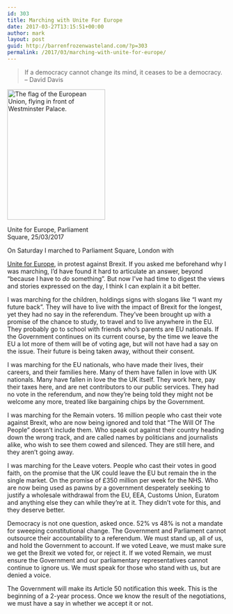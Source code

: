 ```yaml
---
id: 303
title: Marching with Unite For Europe
date: 2017-03-27T13:15:51+00:00
author: mark
layout: post
guid: http://barrenfrozenwasteland.com/?p=303
permalink: /2017/03/marching-with-unite-for-europe/
---
```

> If a democracy cannot change its mind, it ceases to be a democracy. – David Davis

<div id="attachment_310" style="width: 235px" class="wp-caption alignleft">
  <img src="http://barrenfrozenwasteland.com/wp-content/uploads/2017/03/IMG_20170325_125647-1-225x300.jpg" alt="The flag of the European Union, flying in front of Westminster Palace." width="225" height="300" class="size-medium wp-image-310" srcset="https://barrenfrozenwasteland.com/wp-content/uploads/2017/03/IMG_20170325_125647-1-225x300.jpg 225w, https://barrenfrozenwasteland.com/wp-content/uploads/2017/03/IMG_20170325_125647-1-112x150.jpg 112w, https://barrenfrozenwasteland.com/wp-content/uploads/2017/03/IMG_20170325_125647-1.jpg 500w" sizes="(max-width: 225px) 100vw, 225px" />
  
  <p class="wp-caption-text">
    Unite for Europe, Parliament Square, 25/03/2017
  </p>
</div> On Saturday I marched to Parliament Square, London with 

[Unite for Europe](https://www.uniteforeurope.org/), in protest against Brexit. If you asked me beforehand why I was marching, I&#8217;d have found it hard to articulate an answer, beyond &#8220;because I have to _do_ something&#8221;. But now I&#8217;ve had time to digest the views and stories expressed on the day, I think I can explain it a bit better.

I was marching for the children, holdings signs with slogans like &#8220;I want my future back&#8221;. They will have to live with the impact of Brexit for the longest, yet they had no say in the referendum. They&#8217;ve been brought up with a promise of the chance to study, to travel and to live anywhere in the EU. They probably go to school with friends who&#8217;s parents are EU nationals. If the Government continues on its current course, by the time we leave the EU a lot more of them will be of voting age, but will not have had a say on the issue. Their future is being taken away, without their consent.

I was marching for the EU nationals, who have made their lives, their careers, and their families here. Many of them have fallen in love with UK nationals. Many have fallen in love the the UK itself. They work here, pay their taxes here, and are net contributors to our public services. They had no vote in the referendum, and now they&#8217;re being told they might not be welcome any more, treated like bargaining chips by the Government.

I was marching for the Remain voters. 16 million people who cast their vote against Brexit, who are now being ignored and told that &#8220;The Will Of The People&#8221; doesn&#8217;t include them. Who speak out against their country heading down the wrong track, and are called names by politicians and journalists alike, who wish to see them cowed and silenced. They are still here, and they aren&#8217;t going away.

I was marching for the Leave voters. People who cast their votes in good faith, on the promise that the UK could leave the EU but remain the in the single market. On the promise of £350 million per week for the NHS. Who are now being used as pawns by a government desperately seeking to justify a wholesale withdrawal from the EU, EEA, Customs Union, Euratom and anything else they can while they&#8217;re at it. They didn&#8217;t vote for this, and they deserve better.

Democracy is not one question, asked once. 52% vs 48% is not a mandate for sweeping constitutional change. The Government and Parliament cannot outsource their accountability to a referendum. We must stand up, all of us, and hold the Government to account. If we voted Leave, we must make sure we get the Brexit we voted for, or reject it. If we voted Remain, we must ensure the Government and our parliamentary representatives cannot continue to ignore us. We must speak for those who stand with us, but are denied a voice.

The Government will make its Article 50 notification this week. This is the beginning of a 2-year process. Once we know the result of the negotiations, we must have a say in whether we accept it or not.